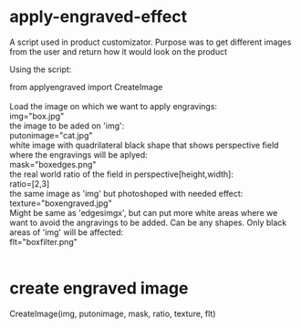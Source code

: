 # apply-engraved-effect<br>
A script used in product customizator. Purpose was to get different images from the user and return how it would look on the product<br>

Using the script:

from applyengraved import CreateImage<br><br>
Load the image on which we want to apply engravings:<br>
img="box.jpg"              <br>
the image to be aded on 'img':<br>
putonimage="cat.jpg"<br>
white image with quadrilateral black shape that shows perspective field where the engravings will be aplyed:<br>
mask="boxedges.png"      <br>
the real world ratio of the field in perspective[height,width]:<br>
ratio=[2,3]                <br>
the same image as 'img' but photoshoped with needed effect:<br>
texture="boxengraved.jpg"   <br>
Might be same as 'edgesimgx', but can put more white areas where we want to avoid the angravings to be added. Can be any shapes. Only black areas of 'img' will be affected:<br>
flt="boxfilter.png"         <br><br>

# create engraved image<br>
CreateImage(img, putonimage, mask, ratio, texture, flt)
